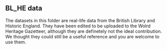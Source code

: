 ## BL_HE data

The datasets in this folder are real-life data from the British Library and Historic England. They have been edited to be uploaded to the Wolrd Heritage Gazetteer, although they are definetely not the ideal contribution. We thought they could still be a useful reference and you are welcome to use them.


